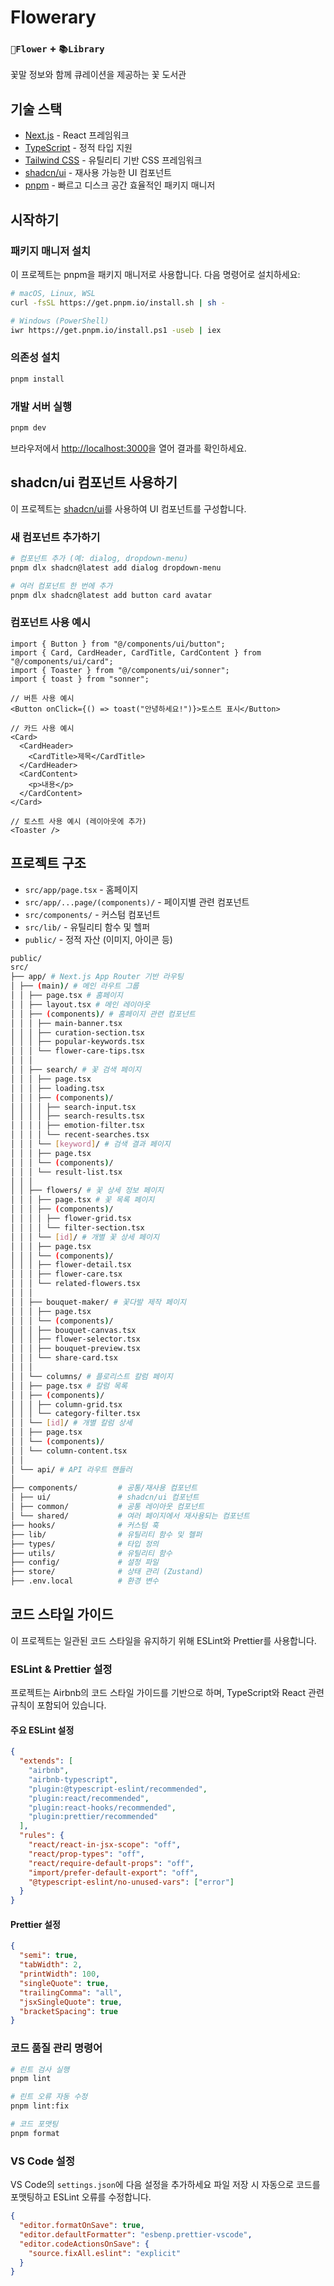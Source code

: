 # Flowerary

### `🌼Flower` + `📚Library`

꽃말 정보와 함께 큐레이션을 제공하는 꽃 도서관

## 기술 스택

- [Next.js](https://nextjs.org/) - React 프레임워크
- [TypeScript](https://www.typescriptlang.org/) - 정적 타입 지원
- [Tailwind CSS](https://tailwindcss.com/) - 유틸리티 기반 CSS 프레임워크
- [shadcn/ui](https://ui.shadcn.com/) - 재사용 가능한 UI 컴포넌트
- [pnpm](https://pnpm.io/ko/) - 빠르고 디스크 공간 효율적인 패키지 매니저

## 시작하기

### 패키지 매니저 설치

이 프로젝트는 pnpm을 패키지 매니저로 사용합니다. 다음 명령어로 설치하세요:

```bash
# macOS, Linux, WSL
curl -fsSL https://get.pnpm.io/install.sh | sh -

# Windows (PowerShell)
iwr https://get.pnpm.io/install.ps1 -useb | iex
```

### 의존성 설치

```bash
pnpm install
```

### 개발 서버 실행

```bash
pnpm dev
```

브라우저에서 [http://localhost:3000](http://localhost:3000)을 열어 결과를 확인하세요.

## shadcn/ui 컴포넌트 사용하기

이 프로젝트는 [shadcn/ui](https://ui.shadcn.com/)를 사용하여 UI 컴포넌트를 구성합니다.

### 새 컴포넌트 추가하기

```bash
# 컴포넌트 추가 (예: dialog, dropdown-menu)
pnpm dlx shadcn@latest add dialog dropdown-menu

# 여러 컴포넌트 한 번에 추가
pnpm dlx shadcn@latest add button card avatar
```

### 컴포넌트 사용 예시

```tsx
import { Button } from "@/components/ui/button";
import { Card, CardHeader, CardTitle, CardContent } from "@/components/ui/card";
import { Toaster } from "@/components/ui/sonner";
import { toast } from "sonner";

// 버튼 사용 예시
<Button onClick={() => toast("안녕하세요!")}>토스트 표시</Button>

// 카드 사용 예시
<Card>
  <CardHeader>
    <CardTitle>제목</CardTitle>
  </CardHeader>
  <CardContent>
    <p>내용</p>
  </CardContent>
</Card>

// 토스트 사용 예시 (레이아웃에 추가)
<Toaster />
```

## 프로젝트 구조

- `src/app/page.tsx` - 홈페이지
- `src/app/...page/(components)/` - 페이지별 관련 컴포넌트
- `src/components/` - 커스텀 컴포넌트
- `src/lib/` - 유틸리티 함수 및 헬퍼
- `public/` - 정적 자산 (이미지, 아이콘 등)

``` bash
public/
src/
├── app/ # Next.js App Router 기반 라우팅
│ ├── (main)/ # 메인 라우트 그룹
│ │ ├── page.tsx # 홈페이지
│ │ ├── layout.tsx # 메인 레이아웃
│ │ ├── (components)/ # 홈페이지 관련 컴포넌트
│ │ │ ├── main-banner.tsx
│ │ │ ├── curation-section.tsx
│ │ │ ├── popular-keywords.tsx
│ │ │ └── flower-care-tips.tsx
│ │ │
│ │ ├── search/ # 꽃 검색 페이지
│ │ │ ├── page.tsx
│ │ │ ├── loading.tsx
│ │ │ ├── (components)/
│ │ │ │ ├── search-input.tsx
│ │ │ │ ├── search-results.tsx
│ │ │ │ ├── emotion-filter.tsx
│ │ │ │ └── recent-searches.tsx
│ │ │ └── [keyword]/ # 검색 결과 페이지
│ │ │ ├── page.tsx
│ │ │ └── (components)/
│ │ │ └── result-list.tsx
│ │ │
│ │ ├── flowers/ # 꽃 상세 정보 페이지
│ │ │ ├── page.tsx # 꽃 목록 페이지
│ │ │ ├── (components)/
│ │ │ │ ├── flower-grid.tsx
│ │ │ │ └── filter-section.tsx
│ │ │ └── [id]/ # 개별 꽃 상세 페이지
│ │ │ ├── page.tsx
│ │ │ └── (components)/
│ │ │ ├── flower-detail.tsx
│ │ │ ├── flower-care.tsx
│ │ │ └── related-flowers.tsx
│ │ │
│ │ ├── bouquet-maker/ # 꽃다발 제작 페이지
│ │ │ ├── page.tsx
│ │ │ └── (components)/
│ │ │ ├── bouquet-canvas.tsx
│ │ │ ├── flower-selector.tsx
│ │ │ ├── bouquet-preview.tsx
│ │ │ └── share-card.tsx
│ │ │
│ │ └── columns/ # 플로리스트 칼럼 페이지
│ │ ├── page.tsx # 칼럼 목록
│ │ ├── (components)/
│ │ │ ├── column-grid.tsx
│ │ │ └── category-filter.tsx
│ │ └── [id]/ # 개별 칼럼 상세
│ │ ├── page.tsx
│ │ └── (components)/
│ │ └── column-content.tsx
│ │
│ └── api/ # API 라우트 핸들러
│
├── components/         # 공통/재사용 컴포넌트
│ ├── ui/               # shadcn/ui 컴포넌트
│ ├── common/           # 공통 레이아웃 컴포넌트
│ └── shared/           # 여러 페이지에서 재사용되는 컴포넌트
├── hooks/              # 커스텀 훅
├── lib/                # 유틸리티 함수 및 헬퍼
├── types/              # 타입 정의
├── utils/              # 유틸리티 함수
├── config/             # 설정 파일
├── store/              # 상태 관리 (Zustand)
├── .env.local          # 환경 변수
```

## 코드 스타일 가이드

이 프로젝트는 일관된 코드 스타일을 유지하기 위해 ESLint와 Prettier를 사용합니다.

### ESLint & Prettier 설정

프로젝트는 Airbnb의 코드 스타일 가이드를 기반으로 하며, TypeScript와 React 관련 규칙이 포함되어 있습니다.

#### 주요 ESLint 설정

```json
{
  "extends": [
    "airbnb",
    "airbnb-typescript",
    "plugin:@typescript-eslint/recommended",
    "plugin:react/recommended",
    "plugin:react-hooks/recommended",
    "plugin:prettier/recommended"
  ],
  "rules": {
    "react/react-in-jsx-scope": "off",
    "react/prop-types": "off",
    "react/require-default-props": "off",
    "import/prefer-default-export": "off",
    "@typescript-eslint/no-unused-vars": ["error"]
  }
}
````

#### Prettier 설정

```json
{
  "semi": true,
  "tabWidth": 2,
  "printWidth": 100,
  "singleQuote": true,
  "trailingComma": "all",
  "jsxSingleQuote": true,
  "bracketSpacing": true
}
```

### 코드 품질 관리 명령어

```bash
# 린트 검사 실행
pnpm lint

# 린트 오류 자동 수정
pnpm lint:fix

# 코드 포맷팅
pnpm format
```

### VS Code 설정

VS Code의 `settings.json`에 다음 설정을 추가하세요
파일 저장 시 자동으로 코드를 포맷팅하고 ESLint 오류를 수정합니다.

```json
{
  "editor.formatOnSave": true,
  "editor.defaultFormatter": "esbenp.prettier-vscode",
  "editor.codeActionsOnSave": {
    "source.fixAll.eslint": "explicit"
  }
}
```

